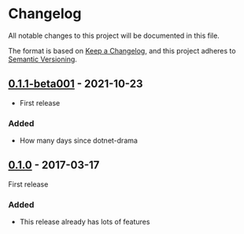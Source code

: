 # Changelog

All notable changes to this project will be documented in this file.

The format is based on [Keep a Changelog](https://keepachangelog.com/en/1.0.0/),
and this project adheres to [Semantic Versioning](https://semver.org/spec/v2.0.0.html).

## [0.1.1-beta001] - 2021-10-23

- First release

### Added
- How many days since dotnet-drama

## [0.1.0] - 2017-03-17

First release

### Added
- This release already has lots of features

[Unreleased]: https://github.com/TheAngryByrd/dotnet-drama/compare/v0.1.1-beta001...HEAD
[0.1.1-beta001]: https://github.com/TheAngryByrd/dotnet-drama/compare/v0.1.0...v0.1.1-beta001
[0.1.0]: https://github.com/user/MyCoolNewLib.git/releases/tag/v0.1.0
